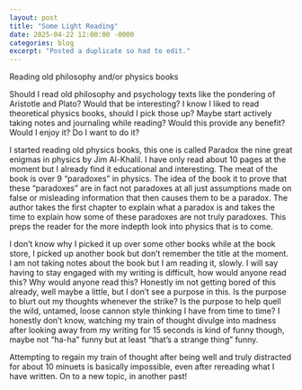 ```yaml
---
layout: post
title: "Some Light Reading"
date: 2025-04-22 12:00:00 -0000
categories: blog
excerpt: "Posted a duplicate so had to edit."
---
```


Reading old philosophy and/or physics books

Should I read old philosophy and psychology texts like the pondering of Aristotle and Plato? Would that be interesting? I know I liked to read theoretical physics books, should I pick those up? Maybe start actively taking notes and journaling while reading? Would this provide any benefit? Would I enjoy it? Do I want to do it?

I started reading old physics books, this one is called Paradox the nine great enigmas in physics by Jim Al-Khalil. I have only read about 10 pages at the moment but I already find it educational and interesting. The meat of the book is over 9 “paradoxes” in physics. The idea of the book it to prove that these “paradoxes” are in fact not paradoxes at all just assumptions made on false or misleading information that then causes them to be a paradox. The author takes the first chapter to explain what a paradox is and takes the time to explain how some of these paradoxes are not truly paradoxes. This preps the reader for the more indepth look into physics that is to come.

I don’t know why I picked it up over some other books while at the book store, I picked up another book but don’t remember the title at the moment. I am not taking notes about the book but I am reading it, slowly. I will say having to stay engaged with my writing is difficult, how would anyone read this? Why would anyone read this? Honestly im not getting bored of this already, well maybe a little, but I don’t see a purpose in this. Is the purpose to blurt out my thoughts whenever the strike? Is the purpose to help quell the wild, untamed, loose cannon style thinking I have from time to time? I honestly don’t know, watching my train of thought divulge into madness after looking away from my writing for 15 seconds is kind of funny though, maybe not “ha-ha” funny but at least “that’s a strange thing” funny.

Attempting to regain my train of thought after being well and truly distracted for about 10 minuets is basically impossible, even after rereading what I have written. On to a new topic, in another past!
